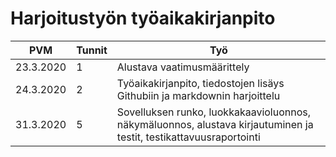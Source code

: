 # Harjoitustyön työaikakirjanpito

PVM | Tunnit | Työ
--- | ------ | ---
23.3.2020 | 1 | Alustava vaatimusmäärittely
24.3.2020 | 2 | Työaikakirjanpito, tiedostojen lisäys Githubiin ja markdownin harjoittelu
31.3.2020 | 5 | Sovelluksen runko, luokkakaavioluonnos, näkymäluonnos, alustava kirjautuminen ja testit, testikattavuusraportointi
